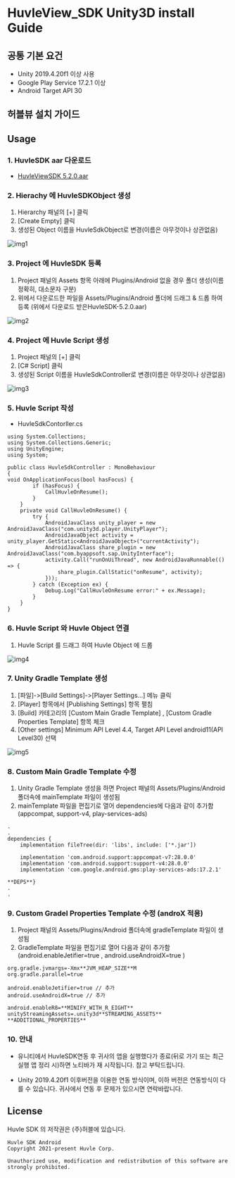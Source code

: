 # HuvleView_SDK Unity3D install Guide

## 공통 기본 요건
- Unity 2019.4.20f1 이상 사용
- Google Play Service 17.2.1 이상
- Android Target API 30

##  허블뷰 설치 가이드
## Usage
### 1. HuvleSDK aar 다운로드
- [HuvleViewSDK 5.2.0.aar](https://sdk.huvle.com/repository/internal/com/byappsoft/sap/HuvleSDK/5.5.0/HuvleSDK-5.2.0.aar)

### 2. Hierachy 에 HuvleSDKObject 생성

1. Hierarchy 패널의 [+] 클릭
2. [Create Empty] 클릭
3. 생성된 Object 이름을 HuvleSdkObject로 변경(이름은 아무것이나 상관없음) 

![img1](./img/img1.png)

### 3. Project 에 HuvleSDK 등록

1. Project 패널의 Assets 항목 아래에 Plugins/Android 없을 경우 폴더 생성(이름 정확히, 대소문자 구분)
2. 위에서 다운로드한 파일을 Assets/Plugins/Android 폴더에 드래그 & 드롭 하여 등록 (위에서 다운로드 받은HuvleSDK-5.2.0.aar)

![img2](./img/img2.png)

### 4. Project 에 Huvle Script 생성

1. Project 패널의 [+] 클릭
2. [C# Script] 클릭
3. 생성된 Script 이름을 HuvleSdkController로 변경(이름은 아무것이나 상관없음)

![img3](./img/img3.png)


### 5. Huvle Script 작성
- HuvleSdkContorller.cs
```
using System.Collections;
using System.Collections.Generic;
using UnityEngine;
using System;

public class HuvleSdkController : MonoBehaviour
{
void OnApplicationFocus(bool hasFocus) {
        if (hasFocus) {
            CallHuvleOnResume();
        }
    }
    private void CallHuvleOnResume() { 
        try {
            AndroidJavaClass unity_player = new AndroidJavaClass("com.unity3d.player.UnityPlayer"); 
            AndroidJavaObject activity = unity_player.GetStatic<AndroidJavaObject>("currentActivity"); 
            AndroidJavaClass share_plugin = new AndroidJavaClass("com.byappsoft.sap.UnityInterface"); 
            activity.Call("runOnUiThread", new AndroidJavaRunnable(() => {
                share_plugin.CallStatic("onResume", activity);
            })); 
        } catch (Exception ex) {
            Debug.Log("CallHuvleOnResume error:" + ex.Message); 
        }
    }
}
```

### 6. Huvle Script 와 Huvle Object 연결

1. Huvle Script 를 드래그 하여 Huvle Object 에 드롭

![img4](./img/img4.png)

### 7. Unity Gradle Template 생성
1. [파일]->[Build Settings]->[Player Settings…] 메뉴 클릭
2. [Player] 항목에서 [Publishing Settings] 항목 펼침
3. [Build] 카테고리의 [Custom Main Gradle Template] , [Custom Gradle Properties Template] 항목 체크 
4. [Other settings] Minimum API Level 4.4, Target API Level android11(API Level30) 선택

![img5](./img/img5.png)

### 8. Custom Main Gradle Template 수정
1. Unity Gradle Template 생성을 하면 Project 패널의 Assets/Plugins/Android 폴더속에 mainTemplate 파일이 생성됨
2. mainTemplate 파일을 편집기로 열어 dependencies에 다음과 같이 추가함(appcompat, support-v4, play-services-ads)

```
.
.
dependencies {
    implementation fileTree(dir: 'libs', include: ['*.jar'])

    implementation 'com.android.support:appcompat-v7:28.0.0'
    implementation 'com.android.support:support-v4:28.0.0'
    implementation 'com.google.android.gms:play-services-ads:17.2.1'

**DEPS**}
.
.
```

### 9. Custom Gradel Properties Template 수정 (androX 적용)
1. Project 패널의 Assets/Plugins/Android 폴더속에 gradleTemplate 파일이 생성됨
2. GradleTemplate 파일을 편집기로 열어 다음과 같이 추가함
(android.enableJetifier=true , android.useAndroidX=true  )

```
org.gradle.jvmargs=-Xmx**JVM_HEAP_SIZE**M
org.gradle.parallel=true

android.enableJetifier=true // 추가
android.useAndroidX=true // 추가

android.enableR8=**MINIFY_WITH_R_EIGHT**
unityStreamingAssets=.unity3d**STREAMING_ASSETS**
**ADDITIONAL_PROPERTIES**
```

### 10. 안내
- 유니티에서 HuvleSDK연동 후 귀사의 앱을 실행했다가 종료(뒤로 가기 또는 최근 실행 앱 정리 시)하면 노티바가 재 시작됩니다. 참고 부탁드립니다.

- Unity 2019.4.20f1 이후버전을 이용한 연동 방식이며, 이하 버전은 연동방식이 다를 수 있습니다. 귀사에서 연동 후 문제가 있으시면 연락바랍니다.

## License
Huvle SDK 의 저작권은 (주)허블에 있습니다.
```
Huvle SDK Android
Copyright 2021-present Huvle Corp.

Unauthorized use, modification and redistribution of this software are strongly prohibited.
```

